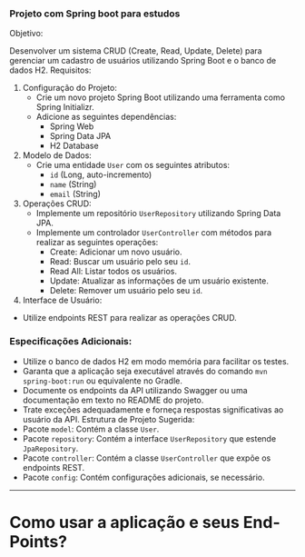 ### Projeto com Spring boot para estudos

Objetivo:

Desenvolver um sistema CRUD (Create, Read, Update, Delete) para gerenciar um cadastro de usuários utilizando Spring Boot e o banco de dados H2.
Requisitos:

1. Configuração do Projeto:
    - Crie um novo projeto Spring Boot utilizando uma ferramenta como Spring Initializr.
    - Adicione as seguintes dependências:
        - Spring Web
        - Spring Data JPA
        - H2 Database
2. Modelo de Dados:
    - Crie uma entidade `User` com os seguintes atributos:
      - `id` (Long, auto-incremento)
      - `name` (String)
      - `email` (String)
3. Operações CRUD:
    - Implemente um repositório `UserRepository` utilizando Spring Data JPA.
    - Implemente um controlador `UserController` com métodos para realizar as seguintes operações:
      - Create: Adicionar um novo usuário.
      - Read: Buscar um usuário pelo seu `id`.
      - Read All: Listar todos os usuários.
      - Update: Atualizar as informações de um usuário existente.
      - Delete: Remover um usuário pelo seu `id`.
4. Interface de Usuário:
- Utilize endpoints REST para realizar as operações CRUD.

### Especificações Adicionais:

- Utilize o banco de dados H2 em modo memória para facilitar os testes.
- Garanta que a aplicação seja executável através do comando `mvn spring-boot:run` ou equivalente no Gradle.
- Documente os endpoints da API utilizando Swagger ou uma documentação em texto no README do projeto.
- Trate exceções adequadamente e forneça respostas significativas ao usuário da API.
  Estrutura de Projeto Sugerida:
- Pacote `model`: Contém a classe `User`.
- Pacote `repository`: Contém a interface `UserRepository` que estende `JpaRepository`.
- Pacote `controller`: Contém a classe `UserController` que expõe os endpoints REST.
- Pacote `config`: Contém configurações adicionais, se necessário.

----------------------------------------------------------------------------------------------------------------

# Como usar a aplicação e seus End-Points?

